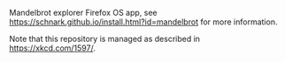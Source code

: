 Mandelbrot explorer Firefox OS app, see https://schnark.github.io/install.html?id=mandelbrot for more information.

Note that this repository is managed as described in https://xkcd.com/1597/.

